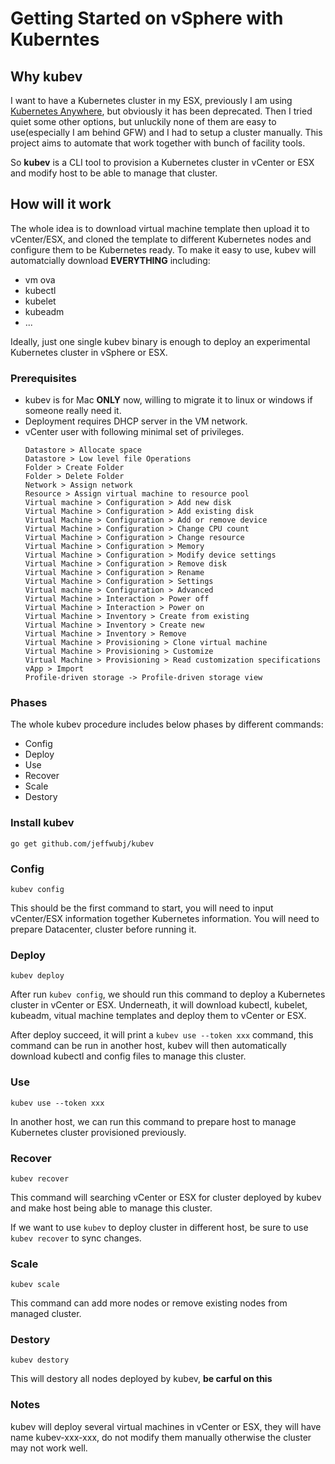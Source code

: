 # Getting Started on vSphere with Kuberntes

## Why kubev
I want to have a Kubernetes cluster in my ESX, previously I am using [Kubernetes Anywhere](https://github.com/kubernetes/kubernetes-anywhere), but obviously it has been deprecated.
Then I tried quiet some other options, but unluckily none of them are easy to use(especially I am behind GFW) and I had to setup a cluster manually.
This project aims to automate that work together with bunch of facility tools.

So **kubev** is a CLI tool to provision a Kubernetes cluster in vCenter or ESX and modify host to be able to manage that cluster.

## How will it work
The whole idea is to download virtual machine template then upload it to vCenter/ESX, and cloned the template to different Kubernetes nodes and configure them to be Kubernetes ready.
To make it easy to use, kubev will automatcially download **EVERYTHING** including:
* vm ova
* kubectl
* kubelet
* kubeadm
* ...

Ideally, just one single kubev binary is enough to deploy an experimental Kubernetes cluster in vSphere or ESX.
### Prerequisites
  * kubev is for Mac **ONLY** now, willing to migrate it to linux or windows if someone really need it.
  * Deployment requires DHCP server in the VM network.
  * vCenter user with following minimal set of privileges.
      ```
      Datastore > Allocate space
      Datastore > Low level file Operations
      Folder > Create Folder
      Folder > Delete Folder
      Network > Assign network
      Resource > Assign virtual machine to resource pool
      Virtual machine > Configuration > Add new disk
      Virtual Machine > Configuration > Add existing disk
      Virtual Machine > Configuration > Add or remove device
      Virtual Machine > Configuration > Change CPU count
      Virtual Machine > Configuration > Change resource
      Virtual Machine > Configuration > Memory
      Virtual Machine > Configuration > Modify device settings
      Virtual Machine > Configuration > Remove disk
      Virtual Machine > Configuration > Rename
      Virtual Machine > Configuration > Settings
      Virtual machine > Configuration > Advanced
      Virtual Machine > Interaction > Power off
      Virtual Machine > Interaction > Power on
      Virtual Machine > Inventory > Create from existing
      Virtual Machine > Inventory > Create new
      Virtual Machine > Inventory > Remove
      Virtual Machine > Provisioning > Clone virtual machine
      Virtual Machine > Provisioning > Customize
      Virtual Machine > Provisioning > Read customization specifications
      vApp > Import
      Profile-driven storage -> Profile-driven storage view
      ```
 
 ### Phases
 The whole kubev procedure includes below phases by different commands:
 * Config
 * Deploy
 * Use
 * Recover
 * Scale
 * Destory
 
 ### Install kubev
 ```
 go get github.com/jeffwubj/kubev
 ```
 
 ### Config
 `kubev config`

 This should be the first command to start, you will need to input vCenter/ESX information together Kubernetes information. You will need to prepare Datacenter, cluster before running it.
 
 ### Deploy
 `kubev deploy`
 
 After run `kubev config`, we should run this command to deploy a Kubernetes cluster in vCenter or ESX.
 Underneath, it will download kubectl, kubelet, kubeadm, vitual machine templates and deploy them to vCenter or ESX.
 
 After deploy succeed, it will print a `kubev use --token xxx` command, this command can be run in another host, kubev will then automatically download kubectl and config files to manage this cluster.
 
 ### Use
 `kubev use --token xxx`
 
 In another host, we can run this command to prepare host to manage Kubernetes cluster provisioned previously.
 
 ### Recover
 `kubev recover`
 
 This command will searching vCenter or ESX for cluster deployed by kubev and make host being able to manage this cluster.
 
 If we want to use `kubev` to deploy cluster in different host, be sure to use `kubev recover` to sync changes.
 
 ### Scale
 `kubev scale`
 
 This command can add more nodes or remove existing nodes from managed cluster.
 
 ### Destory
 `kubev destory`
 
 This will destory all nodes deployed by kubev, **be carful on this**
 
 ### Notes
 kubev will deploy several virtual machines in vCenter or ESX, they will have name kubev-xxx-xxx, do not modify them manually otherwise the cluster may not work well.
 
 
 
